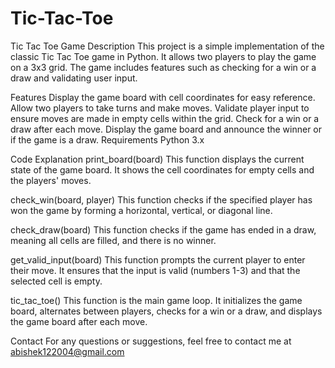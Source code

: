 # Tic-Tac-Toe
Tic Tac Toe Game
Description
This project is a simple implementation of the classic Tic Tac Toe game in Python. It allows two players to play the game on a 3x3 grid. The game includes features such as checking for a win or a draw and validating user input.

Features
Display the game board with cell coordinates for easy reference.
Allow two players to take turns and make moves.
Validate player input to ensure moves are made in empty cells within the grid.
Check for a win or a draw after each move.
Display the game board and announce the winner or if the game is a draw.
Requirements
Python 3.x

Code Explanation
print_board(board)
This function displays the current state of the game board. It shows the cell coordinates for empty cells and the players' moves.

check_win(board, player)
This function checks if the specified player has won the game by forming a horizontal, vertical, or diagonal line.

check_draw(board)
This function checks if the game has ended in a draw, meaning all cells are filled, and there is no winner.

get_valid_input(board)
This function prompts the current player to enter their move. It ensures that the input is valid (numbers 1-3) and that the selected cell is empty.

tic_tac_toe()
This function is the main game loop. It initializes the game board, alternates between players, checks for a win or a draw, and displays the game board after each move.

Contact
For any questions or suggestions, feel free to contact me at abishek122004@gmail.com
